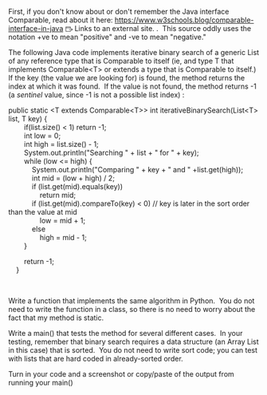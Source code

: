 <div class="description user_content enhanced" data-resource-type="assignment.body" data-resource-id="1749136"><p>First, if you don't know about or don't remember the Java interface Comparable, read about it here: <a href="https://www.w3schools.blog/comparable-interface-in-java" target="_blank" class="external" rel="noreferrer noopener"><span>https://www.w3schools.blog/comparable-interface-in-java</span><span class="external_link_icon" style="margin-inline-start: 5px; display: inline-block; text-indent: initial; " role="presentation"><svg viewBox="0 0 1920 1920" xmlns="http://www.w3.org/2000/svg" style="width: 1em; height: 1em; vertical-align: middle; fill: currentcolor; --noir-inline-fill: currentcolor;" data-noir-inline-fill="">
    <path d="M1226.667 267c88.213 0 160 71.787 160 160v426.667H1280v-160H106.667v800C106.667 1523 130.56 1547 160 1547h1066.667c29.44 0 53.333-24 53.333-53.333v-213.334h106.667v213.334c0 88.213-71.787 160-160 160H160c-88.213 0-160-71.787-160-160V427c0-88.213 71.787-160 160-160Zm357.706 442.293 320 320c20.8 20.8 20.8 54.614 0 75.414l-320 320-75.413-75.414 228.907-228.906H906.613V1013.72h831.254L1508.96 784.707l75.413-75.414Zm-357.706-335.626H160c-29.44 0-53.333 24-53.333 53.333v160H1280V427c0-29.333-23.893-53.333-53.333-53.333Z" fill-rule="evenodd"></path>
</svg>
<span class="screenreader-only">Links to an external site.</span></span></a> .&nbsp; This source oddly uses the notation +ve to mean "positive" and -ve to mean "negative."</p>
<p>The following Java code implements iterative binary search of a generic List of any reference type that is Comparable to itself (ie, and type T that implements Comparable&lt;T&gt; or extends a type that is Comparable to itself.)&nbsp; If the key (the value we are looking for) is found, the method returns the index at which it was found.&nbsp; If the value is not found, the method returns -1 (a <em>sentinel</em> value, since -1 is not a possible list index) :</p>
<p>public static &lt;T extends Comparable&lt;T&gt;&gt; int iterativeBinarySearch(List&lt;T&gt; list, T key) {<br>&nbsp; &nbsp; &nbsp; &nbsp; if(list.size() &lt; 1) return -1;<br>&nbsp; &nbsp; &nbsp; &nbsp; int low = 0;<br>&nbsp; &nbsp; &nbsp; &nbsp; int high = list.size() - 1;<br>&nbsp; &nbsp; &nbsp; &nbsp; System.out.println("Searching " + list + " for " + key);<br>&nbsp; &nbsp; &nbsp; &nbsp; while (low &lt;= high) {<br>&nbsp; &nbsp; &nbsp; &nbsp; &nbsp; &nbsp; System.out.println("Comparing " + key + " and " +list.get(high));<br>&nbsp; &nbsp; &nbsp; &nbsp; &nbsp; &nbsp; int mid = (low + high) / 2;<br>&nbsp; &nbsp; &nbsp; &nbsp; &nbsp; &nbsp; if (list.get(mid).equals(key))<br>&nbsp; &nbsp; &nbsp; &nbsp; &nbsp; &nbsp; &nbsp; &nbsp; return mid;<br>&nbsp; &nbsp; &nbsp; &nbsp; &nbsp; &nbsp; if (list.get(mid).compareTo(key) &lt; 0) // key is later in the sort order than the value at mid<br>&nbsp; &nbsp; &nbsp; &nbsp; &nbsp; &nbsp; &nbsp; &nbsp; low = mid + 1;<br>&nbsp; &nbsp; &nbsp; &nbsp; &nbsp; &nbsp; else<br>&nbsp; &nbsp; &nbsp; &nbsp; &nbsp; &nbsp; &nbsp; &nbsp; high = mid - 1;<br>&nbsp; &nbsp; &nbsp; &nbsp; }</p>
<p>&nbsp; &nbsp; &nbsp; &nbsp; return -1;<br>&nbsp; &nbsp; }</p>
<p>&nbsp;</p>
<p>Write a function that implements the same algorithm in Python.&nbsp; You do not need to write the function in a class, so there is no need to worry about the fact that my method is static.</p>
<p>Write a main() that tests the method for several different cases.&nbsp; In your testing, remember that binary search requires a data structure (an Array List in this case) that is sorted.&nbsp; You do not need to write sort code; you can test with lists that are hard coded in already-sorted order.</p>
<p>Turn in your code and a screenshot or copy/paste of the output from running your main()</p>
<p>&nbsp;</p></div>
